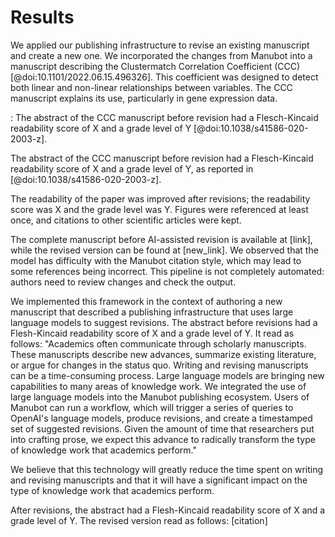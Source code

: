 # Results

We applied our publishing infrastructure to revise an existing manuscript and create a new one.
We incorporated the changes from Manubot into a manuscript describing the Clustermatch Correlation Coefficient (CCC) [@doi:10.1101/2022.06.15.496326].
This coefficient was designed to detect both linear and non-linear relationships between variables.
The CCC manuscript explains its use, particularly in gene expression data.

: The abstract of the CCC manuscript before revision had a Flesch-Kincaid readability score of X and a grade level of Y [@doi:10.1038/s41586-020-2003-z].

The abstract of the CCC manuscript before revision had a Flesch-Kincaid readability score of X and a grade level of Y, as reported in [@doi:10.1038/s41586-020-2003-z].

The readability of the paper was improved after revisions; the readability score was X and the grade level was Y.
Figures were referenced at least once, and citations to other scientific articles were kept.

The complete manuscript before AI-assisted revision is available at [link], while the revised version can be found at [new_link].
We observed that the model has difficulty with the Manubot citation style, which may lead to some references being incorrect.
This pipeline is not completely automated: authors need to review changes and check the output.

We implemented this framework in the context of authoring a new manuscript that described a publishing infrastructure that uses large language models to suggest revisions.
The abstract before revisions had a Flesh-Kincaid readability score of X and a grade level of Y.
It read as follows: "Academics often communicate through scholarly manuscripts.
These manuscripts describe new advances, summarize existing literature, or argue for changes in the status quo.
Writing and revising manuscripts can be a time-consuming process.
Large language models are bringing new capabilities to many areas of knowledge work.
We integrated the use of large language models into the Manubot publishing ecosystem.
Users of Manubot can run a workflow, which will trigger a series of queries to OpenAI's language models, produce revisions, and create a timestamped set of suggested revisions.
Given the amount of time that researchers put into crafting prose, we expect this advance to radically transform the type of knowledge work that academics perform." 

We believe that this technology will greatly reduce the time spent on writing and revising manuscripts and that it will have a significant impact on the type of knowledge work that academics perform.

After revisions, the abstract had a Flesh-Kincaid readability score of X and a grade level of Y.
The revised version read as follows: [citation]
